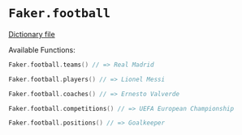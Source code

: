 # `Faker.football`

[Dictionary file](../src/main/resources/locales/en/football.yml)

Available Functions:  
```kotlin
Faker.football.teams() // => Real Madrid

Faker.football.players() // => Lionel Messi

Faker.football.coaches() // => Ernesto Valverde

Faker.football.competitions() // => UEFA European Championship

Faker.football.positions() // => Goalkeeper
```

